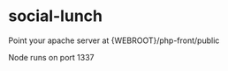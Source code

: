 social-lunch
============

Point your apache server at {WEBROOT}/php-front/public

Node runs on port 1337
